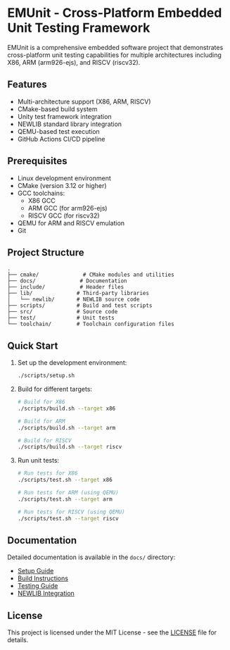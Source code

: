 # EMUnit - Cross-Platform Embedded Unit Testing Framework

EMUnit is a comprehensive embedded software project that demonstrates cross-platform unit testing capabilities for multiple architectures including X86, ARM (arm926-ejs), and RISCV (riscv32).

## Features

- Multi-architecture support (X86, ARM, RISCV)
- CMake-based build system
- Unity test framework integration
- NEWLIB standard library integration
- QEMU-based test execution
- GitHub Actions CI/CD pipeline

## Prerequisites

- Linux development environment
- CMake (version 3.12 or higher)
- GCC toolchains:
  - X86 GCC
  - ARM GCC (for arm926-ejs)
  - RISCV GCC (for riscv32)
- QEMU for ARM and RISCV emulation
- Git

## Project Structure

```
.
├── cmake/              # CMake modules and utilities
├── docs/              # Documentation
├── include/           # Header files
├── lib/              # Third-party libraries
│   └── newlib/       # NEWLIB source code
├── scripts/          # Build and test scripts
├── src/              # Source code
├── test/             # Unit tests
└── toolchain/        # Toolchain configuration files
```

## Quick Start

1. Set up the development environment:
   ```bash
   ./scripts/setup.sh
   ```

2. Build for different targets:
   ```bash
   # Build for X86
   ./scripts/build.sh --target x86

   # Build for ARM
   ./scripts/build.sh --target arm

   # Build for RISCV
   ./scripts/build.sh --target riscv
   ```

3. Run unit tests:
   ```bash
   # Run tests for X86
   ./scripts/test.sh --target x86

   # Run tests for ARM (using QEMU)
   ./scripts/test.sh --target arm

   # Run tests for RISCV (using QEMU)
   ./scripts/test.sh --target riscv
   ```

## Documentation

Detailed documentation is available in the `docs/` directory:

- [Setup Guide](docs/setup.md)
- [Build Instructions](docs/build.md)
- [Testing Guide](docs/testing.md)
- [NEWLIB Integration](docs/newlib.md)

## License

This project is licensed under the MIT License - see the [LICENSE](LICENSE) file for details.